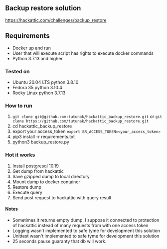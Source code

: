 ## Backup restore solution
https://hackattic.com/challenges/backup_restore

## Requirements
* Docker up and run
* User that will execute script has rights to execute docker commands
* Python  3.7.13 and higher

### Tested on
* Ubuntu 20.04 LTS python 3.8.10
* Fedora 35 python 3.10.4
* Rocky Linux python 3.7.13

### How to run

1. `git clone git@github.com:tutunak/hackattic_backup_restore.git` or `git clone https://github.com/tutunak/hackattic_backup_restore.git`
2. cd hackattic_backup_restore
3. export your access_token `export BR_ACCESS_TOKEN=<your_access_token>`
4. pip3 install -r requirements.txt
5. python3 backup_restore.py


### Hot it works
1. Install postgresql 10.19
2. Get dump from hackattic
3. Save gzipped dump to local directory
4. Mount dump to docker container
5. Restore dump
6. Execute query
7. Send post request to hackattic with query result


#### Notes
* Sometimes it returns empty dump. I suppose it connected to protection of hackattic instead of many requests from with one access token
* Logging wasn't implemented to safe tyme for development this solution
* Unittest wasn't implemented to safe tyme for development this solution
* 25 seconds pause guaranty that db will work. 
